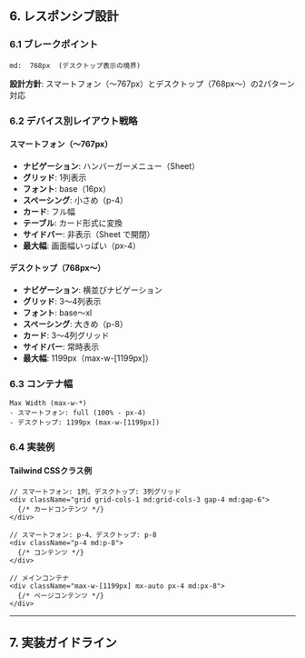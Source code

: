 ## 6. レスポンシブ設計

### 6.1 ブレークポイント

```
md:  768px  (デスクトップ表示の境界)
```

**設計方針**: スマートフォン（〜767px）とデスクトップ（768px〜）の2パターン対応

### 6.2 デバイス別レイアウト戦略

#### スマートフォン（〜767px）

- **ナビゲーション**: ハンバーガーメニュー（Sheet）
- **グリッド**: 1列表示
- **フォント**: base（16px）
- **スペーシング**: 小さめ（p-4）
- **カード**: フル幅
- **テーブル**: カード形式に変換
- **サイドバー**: 非表示（Sheet で開閉）
- **最大幅**: 画面幅いっぱい（px-4）

#### デスクトップ（768px〜）

- **ナビゲーション**: 横並びナビゲーション
- **グリッド**: 3〜4列表示
- **フォント**: base〜xl
- **スペーシング**: 大きめ（p-8）
- **カード**: 3〜4列グリッド
- **サイドバー**: 常時表示
- **最大幅**: 1199px（max-w-[1199px]）

### 6.3 コンテナ幅

```
Max Width (max-w-*)
- スマートフォン: full (100% - px-4)
- デスクトップ: 1199px (max-w-[1199px])
```

### 6.4 実装例

#### Tailwind CSSクラス例

```tsx
// スマートフォン: 1列、デスクトップ: 3列グリッド
<div className="grid grid-cols-1 md:grid-cols-3 gap-4 md:gap-6">
  {/* カードコンテンツ */}
</div>

// スマートフォン: p-4、デスクトップ: p-8
<div className="p-4 md:p-8">
  {/* コンテンツ */}
</div>

// メインコンテナ
<div className="max-w-[1199px] mx-auto px-4 md:px-8">
  {/* ページコンテンツ */}
</div>
```

---

## 7. 実装ガイドライン

